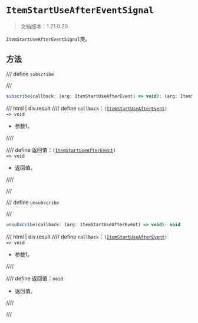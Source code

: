 # `ItemStartUseAfterEventSignal`

> 文档版本：1.21.0.20

`ItemStartUseAfterEventSignal`类。

## 方法

/// define
`subscribe`


///

```js
subscribe(callback: (arg: ItemStartUseAfterEvent) => void): (arg: ItemStartUseAfterEvent) => void
```

/// html | div.result
//// define
`callback`：<code>(<a href="../itemstartuseafterevent/">ItemStartUseAfterEvent</a>) =&gt; void</code>

- 参数1。


////

//// define
返回值：<code>(<a href="../itemstartuseafterevent/">ItemStartUseAfterEvent</a>) =&gt; void</code>

- 返回值。


////

///


/// define
`unsubscribe`


///

```js
unsubscribe(callback: (arg: ItemStartUseAfterEvent) => void): void
```

/// html | div.result
//// define
`callback`：<code>(<a href="../itemstartuseafterevent/">ItemStartUseAfterEvent</a>) =&gt; void</code>

- 参数1。


////

//// define
返回值：`void`

- 返回值。


////

///

